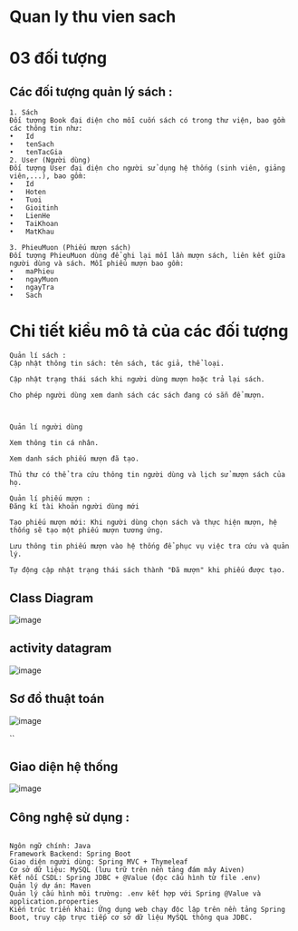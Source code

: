# Quan ly thu vien sach 

# 03 đối tượng




## Các đối tượng quản lý sách  : 
```
1. Sách
Đối tượng Book đại diện cho mỗi cuốn sách có trong thư viện, bao gồm các thông tin như:
•	Id 
•	tenSach
•	tenTacGia
2. User (Người dùng)
Đối tượng User đại diện cho người sử dụng hệ thống (sinh viên, giảng viên,...), bao gồm:
•	Id 
•	Hoten
•	Tuoi
•	Gioitinh
•	LienHe
•	TaiKhoan
•	MatKhau

3. PhieuMuon (Phiếu mượn sách)
Đối tượng PhieuMuon dùng để ghi lại mỗi lần mượn sách, liên kết giữa người dùng và sách. Mỗi phiếu mượn bao gồm:
•	maPhieu
•	ngayMuon
•	ngayTra
•	Sach 

```
# Chi tiết kiểu mô tả của các đối tượng
```
Quản lí sách : 
Cập nhật thông tin sách: tên sách, tác giả, thể loại.

Cập nhật trạng thái sách khi người dùng mượn hoặc trả lại sách.

Cho phép người dùng xem danh sách các sách đang có sẵn để mượn.



Quản lí người dùng

Xem thông tin cá nhân.

Xem danh sách phiếu mượn đã tạo.

Thủ thư có thể tra cứu thông tin người dùng và lịch sử mượn sách của họ.

Quản lí phiếu mượn :
Đăng kí tài khoản người dùng mới

Tạo phiếu mượn mới: Khi người dùng chọn sách và thực hiện mượn, hệ thống sẽ tạo một phiếu mượn tương ứng.

Lưu thông tin phiếu mượn vào hệ thống để phục vụ việc tra cứu và quản lý.

Tự động cập nhật trạng thái sách thành "Đã mượn" khi phiếu được tạo.
```

## Class Diagram
![image](https://github.com/user-attachments/assets/4230702c-3deb-4d8d-847f-70bdb002ccbe)


## activity datagram 

![image](https://github.com/user-attachments/assets/517af5d5-7f59-4415-bba5-61a0efcdaaf9)

                 
## Sơ đồ thuật toán
![image](https://github.com/user-attachments/assets/d10beff7-8871-4a66-9715-d6c1ff3a5734)

``

 
## Giao diện hệ thống 
![image](https://github.com/user-attachments/assets/b15ac7ab-ace9-46c6-878b-807c38b5dc25)


## Công nghệ sử dụng : 
```

Ngôn ngữ chính: Java
Framework Backend: Spring Boot
Giao diện người dùng: Spring MVC + Thymeleaf
Cơ sở dữ liệu: MySQL (lưu trữ trên nền tảng đám mây Aiven)
Kết nối CSDL: Spring JDBC + @Value (đọc cấu hình từ file .env)
Quản lý dự án: Maven
Quản lý cấu hình môi trường: .env kết hợp với Spring @Value và application.properties
Kiến trúc triển khai: Ứng dụng web chạy độc lập trên nền tảng Spring Boot, truy cập trực tiếp cơ sở dữ liệu MySQL thông qua JDBC.
```


